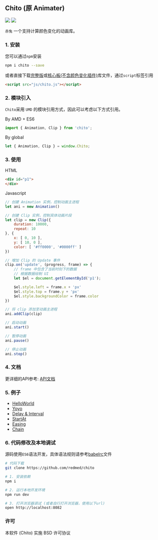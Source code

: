 ## Chito (原 Animater)

[![](https://img.shields.io/npm/v/chito.svg)](https://www.npmjs.com/package/chito)
[![](https://api.travis-ci.org/redmed/chito.svg?branch=master)](https://www.travis-ci.org/redmed/chito)

`赤兔` 一个支持计算颜色变化的动画库。


### 1. 安装

您可以通过`npm`安装

```sh
npm i chito --save
```

或者直接下载[完整版](./dist/chito.js)或[核心板(不含颜色变化插件)](./dist/chito.core.js)库文件，通过`script`标签引用

```html
<script src="js/chito.js"></script>
```

### 2. 模块引入

`Chito`采用 `UMD` 的模块引用方式，因此可以考虑以下方式引用。


By AMD + ES6

```js
import { Animation, Clip } from 'chito';
```

By global

```js
let { Animation, Clip } = window.Chito;
```

### 3. 使用

HTML

```html
<div id="p1">
</div>
```

Javascript

```js
// 创建 Animation 实例，控制动画主进程
let ani = new Animation()

// 创建 Clip 实例，控制具体动画片段
let clip = new Clip({
	duration: 10000,
	repeat: 10
}, {
	x: [ 0, 10 ],
	y: [ 10, 0 ],
	color: [ '#ff0000', '#0000ff' ]
})

// 增加 Clip 的 Update 事件
clip.on('update', (progress, frame) => {
	// frame 中包含了当前时刻下的数据
	// 根据数据绘制 UI
	let $el = document.getElementById('p1');

	$el.style.left = frame.x + 'px'
	$el.style.top = frame.y + 'px'
	$el.style.backgroundColor = frame.color
})

// 将 clip 添加至动画主进程
ani.addClip(clip)

// 启动动画
ani.start()
```

```js
// 暂停动画
ani.pause()
```
```js
// 停止动画
ani.stop()
```

### 4. 文档

更详细的API参考: [API文档](./doc/api.md)

### 5. 例子

* [HelloWorld](https://redmed.github.io/chito/example/01.helloworld.html)
* [Yoyo](https://redmed.github.io/chito/example/02.yoyo.html)
* [Delay & Interval](https://redmed.github.io/chito/example/03.delay_interval.html)
* [StartAt](https://redmed.github.io/chito/example/04.startat.html)
* [Easing](https://redmed.github.io/chito/example/05.easing.html)
* [Chain](https://redmed.github.io/chito/example/06.chain.html)

### 6. 代码修改及本地调试

源码使用`ES6`语法开发，具体语法规则请参考[babelrc](./.babelrc)文件

```sh
# 代码下载
git clone https://github.com/redmed/chito

# 1. 安装依赖
npm i

# 2. 运行本地开发环境
npm run dev

# 3. 打开浏览器调试 (或者自行打开浏览器，使用以下url)
open http://localhost:8082

```

### 许可
本软件 (Chito) 实施 BSD 许可协议
